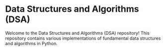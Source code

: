 # Data Structures and Algorithms (DSA)

Welcome to the Data Structures and Algorithms (DSA) repository! This repository contains various implementations of fundamental data structures and algorithms in Python. 
